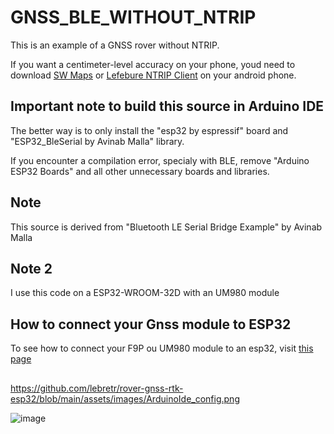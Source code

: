# GNSS_BLE_WITHOUT_NTRIP

This is an example of a GNSS rover without NTRIP.

If you want a centimeter-level accuracy on your phone, youd need to download [SW Maps](https://play.google.com/store/apps/details?id=np.com.softwel.swmaps&hl=fr) or [Lefebure NTRIP Client](https://play.google.com/store/apps/details?id=com.lefebure.ntripclient&hl=fr) on your android phone.

## Important note to build this source in Arduino IDE
The better way is to only install the "esp32 by espressif" board and "ESP32_BleSerial by Avinab Malla" library.

If you encounter a compilation error, specialy with BLE, remove "Arduino ESP32 Boards" and all other unnecessary boards and libraries.

## Note

This source is derived from "Bluetooth LE Serial Bridge Example" by Avinab Malla

## Note 2

I use this code on a ESP32-WROOM-32D with an UM980 module

## How to connect your Gnss module to ESP32

To see how to connect your F9P ou UM980 module to an esp32, visit [this page](https://github.com/jancelin/rover-gnss/blob/master/unit_tests/3b-GNSS_RTK/README.md)

## 

https://github.com/lebretr/rover-gnss-rtk-esp32/blob/main/assets/images/ArduinoIde_config.png

![image](/lebretr/rover-gnss-rtk-esp32/assets/images/ArduinoIde_config.png)
